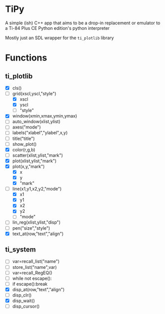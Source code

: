 # TiPy

A simple (ish) C++ app that aims to be a drop-in replacement or emulator to a Ti-84 Plus CE Python edition's python interpreter

Mostly just an SDL wrapper for the `ti_plotlib` library



# Functions

## ti_plotlib
 - [x] cls()
 - [ ] grid(xscl,yscl,"style")
    - [x] xscl
    - [x] yscl
    - [ ] "style"
 - [x] window(xmin,xmax,ymin,ymax)
 - [ ] auto_window(xlist,ylist)
 - [ ] axes("mode")
 - [ ] labels("xlabel","ylabel",x,y)
 - [ ] title("title")
 - [ ] show_plot()
 - [x] color(r,g,b)
 - [ ] scatter(xlist,ylist,"mark")
 - [x] plot(xlist,ylist,"mark")
 - [x] plot(x,y,"mark")
    - [x] x
    - [x] y
    - [x] "mark"
 - [ ] line(x1,y1,x2,y2,"mode")
    - [x] x1
    - [x] y1
    - [x] x2
    - [x] y2
    - [ ] "mode"
 - [ ] lin_reg(xlist,ylist,"disp")
 - [ ] pen("size","style")
 - [x] text_at(row,"text","align")

## ti_system
 - [ ] var=recall_list("name")
 - [ ] store_list("name",var)
 - [ ] var=recall_RegEQ()
 - [ ] while not escape():
 - [ ] if escape():break
 - [x] disp_at(row,"text","align")
 - [ ] disp_clr()
 - [x] disp_wait()
 - [ ] disp_cursor()
